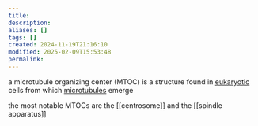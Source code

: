 ```yaml
---
title: 
description: 
aliases: []
tags: []
created: 2024-11-19T21:16:10
modified: 2025-02-09T15:53:48
permalink:
---
```


a microtubule organizing center (MTOC) is a structure found in [eukaryotic](https://en.wikipedia.org/wiki/Eukaryote "Eukaryote") cells from which [microtubules](https://en.wikipedia.org/wiki/Microtubule "Microtubule") emerge

the most notable MTOCs are the [[centrosome]] and the [[spindle apparatus]]
